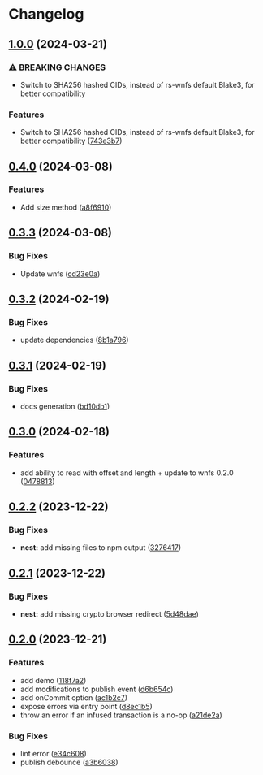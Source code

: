 # Changelog

## [1.0.0](https://github.com/wnfs-wg/nest/compare/nest-v0.4.0...nest-v1.0.0) (2024-03-21)


### ⚠ BREAKING CHANGES

* Switch to SHA256 hashed CIDs, instead of rs-wnfs default Blake3, for better compatibility

### Features

* Switch to SHA256 hashed CIDs, instead of rs-wnfs default Blake3, for better compatibility ([743e3b7](https://github.com/wnfs-wg/nest/commit/743e3b779094ec8770f207bfa15aae7dce180c2e))

## [0.4.0](https://github.com/wnfs-wg/nest/compare/nest-v0.3.3...nest-v0.4.0) (2024-03-08)

### Features

- Add size method ([a8f6910](https://github.com/wnfs-wg/nest/commit/a8f6910d08bfc2349e767fc6e368227c0d9ec849))

## [0.3.3](https://github.com/wnfs-wg/nest/compare/nest-v0.3.2...nest-v0.3.3) (2024-03-08)

### Bug Fixes

- Update wnfs ([cd23e0a](https://github.com/wnfs-wg/nest/commit/cd23e0a5651746677b95b53f715689379b77ce87))

## [0.3.2](https://github.com/wnfs-wg/nest/compare/nest-v0.3.1...nest-v0.3.2) (2024-02-19)

### Bug Fixes

- update dependencies ([8b1a796](https://github.com/wnfs-wg/nest/commit/8b1a7965043c684970215cb606d074213ed54af5))

## [0.3.1](https://github.com/wnfs-wg/nest/compare/nest-v0.3.0...nest-v0.3.1) (2024-02-19)

### Bug Fixes

- docs generation ([bd10db1](https://github.com/wnfs-wg/nest/commit/bd10db17dd4450609163824619f3d91be89a5be5))

## [0.3.0](https://github.com/wnfs-wg/nest/compare/nest-v0.2.2...nest-v0.3.0) (2024-02-18)

### Features

- add ability to read with offset and length + update to wnfs 0.2.0 ([0478813](https://github.com/wnfs-wg/nest/commit/0478813f06d2e4be3e5decfd284ea3f353164ecb))

## [0.2.2](https://github.com/wnfs-wg/nest/compare/nest-v0.2.1...nest-v0.2.2) (2023-12-22)

### Bug Fixes

- **nest:** add missing files to npm output ([3276417](https://github.com/wnfs-wg/nest/commit/3276417138f6ce54143939dc5dfefecdf8dbaa16))

## [0.2.1](https://github.com/wnfs-wg/nest/compare/nest-v0.2.0...nest-v0.2.1) (2023-12-22)

### Bug Fixes

- **nest:** add missing crypto browser redirect ([5d48dae](https://github.com/wnfs-wg/nest/commit/5d48daeb8a5f6547e05d6c6f3e6fdbe0f01ddb92))

## [0.2.0](https://github.com/wnfs-wg/nest/compare/nest-v0.1.0...nest-v0.2.0) (2023-12-21)

### Features

- add demo ([118f7a2](https://github.com/wnfs-wg/nest/commit/118f7a2e0642c07d80590fd6c76e001e893bd6a6))
- add modifications to publish event ([d6b654c](https://github.com/wnfs-wg/nest/commit/d6b654cf6e5959ccf33ada391eb77acec1daea65))
- add onCommit option ([ac1b2c7](https://github.com/wnfs-wg/nest/commit/ac1b2c7582c479a1344af76efb47db1a89ccedb9))
- expose errors via entry point ([d8ec1b5](https://github.com/wnfs-wg/nest/commit/d8ec1b5c3a40587c00ff86c2fffb5b3656d5162f))
- throw an error if an infused transaction is a no-op ([a21de2a](https://github.com/wnfs-wg/nest/commit/a21de2a44af92676e78f4c600bea4def29f2be82))

### Bug Fixes

- lint error ([e34c608](https://github.com/wnfs-wg/nest/commit/e34c608beda249e4272083bf7ad80075e86930df))
- publish debounce ([a3b6038](https://github.com/wnfs-wg/nest/commit/a3b6038900c0198ecbe05eb1005a43d76d70c271))
